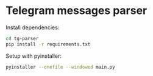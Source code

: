# Telegram messages parser

Install dependencies:
```sh
cd tg-parser
pip install -r requirements.txt
```

Setup with pyinstaller:
```sh
pyinstaller --onefile --windowed main.py
```
